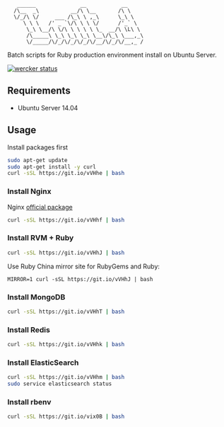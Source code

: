 ```
   ______              __           __
  /\__  _\          __/\ \__       /\ \
  \/_/\ \/     ___ /\_\ \ ,_\      \_\ \
     \ \ \   /' _ `\/\ \ \ \/      /'_` \
      \_\ \__/\ \/\ \ \ \ \ \_  __/\ \L\ \
      /\_____\ \_\ \_\ \_\ \__\/\_\ \___,_\
      \/_____/\/_/\/_/\/_/\/__/\/_/\/__,_ /
```

Batch scripts for Ruby production environment install on Ubuntu Server.

[![wercker status](https://app.wercker.com/status/2dd2ff58518cae2dd75e4556e6d931c5/s/master "wercker status")](https://app.wercker.com/project/bykey/2dd2ff58518cae2dd75e4556e6d931c5)

## Requirements

* Ubuntu Server 14.04

## Usage

Install packages first

```bash
sudo apt-get update
sudo apt-get install -y curl
curl -sSL https://git.io/vVHhe | bash
```

### Install Nginx

Nginx [official package](http://nginx.org/packages/ubuntu/)

```bash
curl -sSL https://git.io/vVHhf | bash
```

### Install RVM + Ruby

```bash
curl -sSL https://git.io/vVHhJ | bash
```

Use Ruby China mirror site for RubyGems and Ruby:

```
MIRROR=1 curl -sSL https://git.io/vVHhJ | bash
```

### Install MongoDB

```bash
curl -sSL https://git.io/vVHhT | bash
```

### Install Redis

```bash
curl -sSL https://git.io/vVHhk | bash
```

### Install ElasticSearch

```bash
curl -sSL https://git.io/vVHhm | bash
sudo service elasticsearch status
```

### Install rbenv

```bash
curl -sSL https://git.io/vix0B | bash
```
